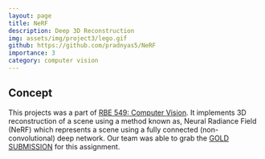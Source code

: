```yaml
---
layout: page
title: NeRF
description: Deep 3D Reconstruction
img: assets/img/project3/lego.gif
github: https://github.com/pradnyas5/NeRF
importance: 3
category: computer vision
---
```


## Concept

This projects was a part of [RBE 549: Computer Vision](https://rbe549.github.io/spring2024/proj/p2/). It implements 3D reconstruction of a scene using a method known as, Neural Radiance Field (NeRF) 
which represents a scene using a fully connected (non-convolutional) deep network. Our team was able to grab the [GOLD SUBMISSION](https://pear.wpi.edu/teaching/rbe549/spring2024studentoutputs.html#p2ph2) for this assignment.